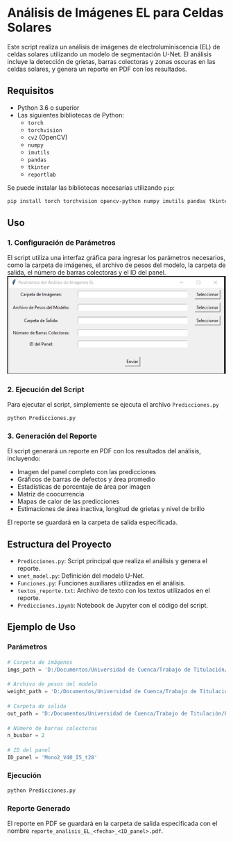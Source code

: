 # Análisis de Imágenes EL para Celdas Solares

Este script realiza un análisis de imágenes de electroluminiscencia (EL) de celdas solares utilizando un modelo de segmentación U-Net. El análisis incluye la detección de grietas, barras colectoras y zonas oscuras en las celdas solares, y genera un reporte en PDF con los resultados.

## Requisitos

- Python 3.6 o superior
- Las siguientes bibliotecas de Python:
  - `torch`
  - `torchvision`
  - `cv2` (OpenCV)
  - `numpy`
  - `imutils`
  - `pandas`
  - `tkinter`
  - `reportlab`

Se puede instalar las bibliotecas necesarias utilizando `pip`:

```sh
pip install torch torchvision opencv-python numpy imutils pandas tkinter reportlab
```

## Uso

### 1. Configuración de Parámetros

El script utiliza una interfaz gráfica para ingresar los parámetros necesarios, como la carpeta de imágenes, el archivo de pesos del modelo, la carpeta de salida, el número de barras colectoras y el ID del panel.  
![alt text](interfaz.png)

### 2. Ejecución del Script

Para ejecutar el script, simplemente se ejecuta el archivo `Predicciones.py`  

```sh
python Predicciones.py
```

### 3. Generación del Reporte

El script generará un reporte en PDF con los resultados del análisis, incluyendo:

- Imagen del panel completo con las predicciones
- Gráficos de barras de defectos y área promedio
- Estadísticas de porcentaje de área por imagen
- Matriz de coocurrencia
- Mapas de calor de las predicciones
- Estimaciones de área inactiva, longitud de grietas y nivel de brillo

El reporte se guardará en la carpeta de salida especificada.

## Estructura del Proyecto

- `Predicciones.py`: Script principal que realiza el análisis y genera el reporte.
- `unet_model.py`: Definición del modelo U-Net.
- `Funciones.py`: Funciones auxiliares utilizadas en el análisis.
- `textos_reporte.txt`: Archivo de texto con los textos utilizados en el reporte.
- `Predicciones.ipynb`: Notebook de Jupyter con el código del script.

## Ejemplo de Uso

### Parámetros

```python
# Carpeta de imágenes
imgs_path = 'D:/Documentos/Universidad de Cuenca/Trabajo de Titulación/Datasets_EL/CeldasIndividuales/Mono2_V40_I5_t28'

# Archivo de pesos del modelo
weight_path = 'D:/Documentos/Universidad de Cuenca/Trabajo de Titulación/Predicciones/PesosGColab/unetv32.pt'

# Carpeta de salida
out_path = 'D:/Documentos/Universidad de Cuenca/Trabajo de Titulación/Predicciones/SalidasMonoV4'

# Número de barras colectoras
n_busbar = 2

# ID del panel
ID_panel = 'Mono2_V40_I5_t28'
```

### Ejecución

```sh
python Predicciones.py
```

### Reporte Generado

El reporte en PDF se guardará en la carpeta de salida especificada con el nombre `reporte_analisis_EL_<fecha>_<ID_panel>.pdf`.
